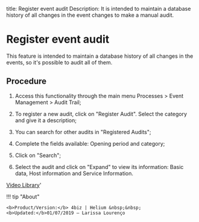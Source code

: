 title: Register event audit
Description: It is intended to maintain a database history of all changes in the event changes to make a manual audit.
# Register event audit

This feature is intended to maintain a database history of all changes in the events, so it's possible to audit all of them.

Procedure
-------------

1.  Access this functionality through the main menu Processes \> Event
    Management \> Audit Trail;
    
2.  To register a new audit, click on "Register Audit". Select the category and give it a description;
    
3.  You can search for other audits in "Registered Audits"; 

4.  Complete the fields available: Opening period and category;

3.  Click on "Search";

4.  Select the audit and click on "Expand" to view its information: Basic data, Host information and Service Information.

<i class='fa fa-youtube-play  fa-2x' style='color:#97ce17;vertical-align: middle;'> </i> [Video Library](https://www.youtube.com/playlist?list=PLB5qK2uzf2ROlR1PEYuzoujqNuxz50uRX)'

!!! tip "About"

    <b>Product/Version:</b> 4biz | Helium &nbsp;&nbsp;
    <b>Updated:</b>01/07/2019 – Larissa Lourenço
